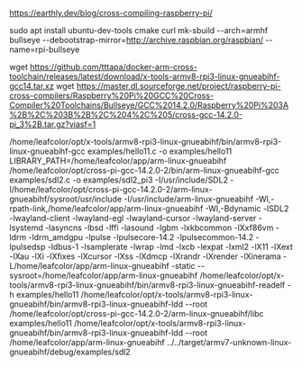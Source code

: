 https://earthly.dev/blog/cross-compiling-raspberry-pi/

sudo apt install ubuntu-dev-tools cmake curl
mk-sbuild --arch=armhf bullseye --debootstrap-mirror=http://archive.raspbian.org/raspbian/ --name=rpi-bullseye


wget https://github.com/tttapa/docker-arm-cross-toolchain/releases/latest/download/x-tools-armv8-rpi3-linux-gnueabihf-gcc14.tar.xz
wget https://master.dl.sourceforge.net/project/raspberry-pi-cross-compilers/Raspberry%20Pi%20GCC%20Cross-Compiler%20Toolchains/Bullseye/GCC%2014.2.0/Raspberry%20Pi%203A%2B%2C%203B%2B%2C%204%2C%205/cross-gcc-14.2.0-pi_3%2B.tar.gz?viasf=1


/home/leafcolor/opt/x-tools/armv8-rpi3-linux-gnueabihf/bin/armv8-rpi3-linux-gnueabihf-gcc examples/hello11.c -o examples/hello11
LIBRARY_PATH=/home/leafcolor/app/arm-linux-gnueabihf /home/leafcolor/opt/cross-pi-gcc-14.2.0-2/bin/arm-linux-gnueabihf-gcc examples/sdl2.c -o examples/sdl2_pi3 -I/usr/include/SDL2 -I/home/leafcolor/opt/cross-pi-gcc-14.2.0-2/arm-linux-gnueabihf/sysroot/usr/include -I/usr/include/arm-linux-gnueabihf -Wl,-rpath-link,/home/leafcolor/app/arm-linux-gnueabihf -Wl,-Bdynamic -lSDL2 -lwayland-client -lwayland-egl -lwayland-cursor -lwayland-server -lsystemd -lasyncns -lbsd -lffi -lasound -lgbm -lxkbcommon -lXxf86vm -ldrm -ldrm_amdgpu -lpulse -lpulsecore-14.2 -lpulsecommon-14.2 -lpulsedsp -ldbus-1 -lsamplerate -lwrap -lmd -lxcb -lexpat -lxml2 -lX11 -lXext -lXau -lXi -lXfixes -lXcursor -lXss -lXdmcp -lXrandr -lXrender -lXinerama -L/home/leafcolor/app/arm-linux-gnueabihf -static
--sysroot=/home/leafcolor/app/arm-linux-gnueabihf
/home/leafcolor/opt/x-tools/armv8-rpi3-linux-gnueabihf/bin/armv8-rpi3-linux-gnueabihf-readelf -h examples/hello11
/home/leafcolor/opt/x-tools/armv8-rpi3-linux-gnueabihf/bin/armv8-rpi3-linux-gnueabihf-ldd --root /home/leafcolor/opt/cross-pi-gcc-14.2.0-2/arm-linux-gnueabihf/libc examples/hello11
/home/leafcolor/opt/x-tools/armv8-rpi3-linux-gnueabihf/bin/armv8-rpi3-linux-gnueabihf-ldd --root /home/leafcolor/app/arm-linux-gnueabihf ../../target/armv7-unknown-linux-gnueabihf/debug/examples/sdl2
